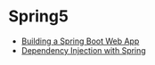 # Spring5

- [Building a Spring Boot Web App](Docs/2.%20Building%20a%20Spring%20Boot%20Web%20App/readme.md)
- [Dependency Injection with Spring](Docs/3.%20Dependency%20Injection%20with%20Spring/readme.md)
